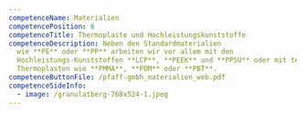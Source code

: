 ```yaml
---
competenceName: Materialien
competencePosition: 6
competenceTitle: Thermoplaste und Hochleistungskunststoffe
competenceDescription: Neben den Standardmaterialien
  wie **PE** oder **PP** arbeiten wir vor allem mit den
  Hochleistungs-Kunststoffen **LCP**, **PEEK** und **PPSU** oder mit technischen
  Thermoplasten wie **PMMA**, **POM** oder **PBT**.
competenceButtonFile: /pfaff-gmbh_materialien_web.pdf
competenceSideInfo:
  - image: /granulatberg-768x524-1.jpeg
---
```

